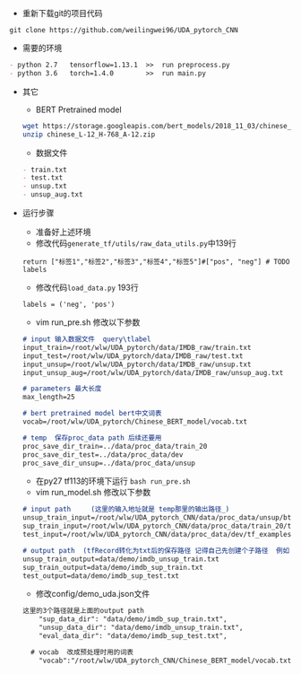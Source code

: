 

- 重新下载git的项目代码
```
git clone https://github.com/weilingwei96/UDA_pytorch_CNN
```

- 需要的环境
```markdown
- python 2.7   tensorflow=1.13.1  >>  run preprocess.py
- python 3.6   torch=1.4.0        >>  run main.py
```

- 其它

    - BERT Pretrained model
    ```bash
    wget https://storage.googleapis.com/bert_models/2018_11_03/chinese_L-12_H-768_A-12.zip
    unzip chinese_L-12_H-768_A-12.zip
    ```
    
    - 数据文件
    ```markdown
    - train.txt
    - test.txt
    - unsup.txt
    - unsup_aug.txt
    ```

- 运行步骤
    - 准备好上述环境
    - 修改代码```generate_tf/utils/raw_data_utils.py```中139行
    ```
    return ["标签1","标签2","标签3","标签4","标签5"]#["pos", "neg"] # TODO labels
    ```
    - 修改代码```load_data.py``` 193行
    ```
    labels = ('neg', 'pos') 
    ```
    - vim run_pre.sh      修改以下参数 
    ```markdown
    # input 输入数据文件  query\tlabel
    input_train=/root/wlw/UDA_pytorch/data/IMDB_raw/train.txt
    input_test=/root/wlw/UDA_pytorch/data/IMDB_raw/test.txt
    input_unsup=/root/wlw/UDA_pytorch/data/IMDB_raw/unsup.txt
    input_unsup_aug=/root/wlw/UDA_pytorch/data/IMDB_raw/unsup_aug.txt
    
    # parameters 最大长度
    max_length=25
  
    # bert pretrained model bert中文词表
    vocab=/root/wlw/UDA_pytorch/Chinese_BERT_model/vocab.txt
    
    # temp  保存proc_data path 后续还要用
    proc_save_dir_train=../data/proc_data/train_20
    proc_save_dir_test=../data/proc_data/dev
    proc_save_dir_unsup=../data/proc_data/unsup     
    ```
    - 在py27 tf113的环境下运行
    ```bash run_pre.sh ```
    - vim run_model.sh     修改以下参数
    ```markdown
    # input path     (这里的输入地址就是 temp那里的输出路径_)
    unsup_train_input=/root/wlw/UDA_pytorch_CNN/data/proc_data/unsup/bt-0.9/0/tf_examples.tfrecord.0.0
    sup_train_input=/root/wlw/UDA_pytorch_CNN/data/proc_data/train_20/tf_examples.tfrecord.0.0
    test_input=/root/wlw/UDA_pytorch_CNN/data/proc_data/dev/tf_examples.tfrecord.0.0
    
    # output path  (tfRecord转化为txt后的保存路径 记得自己先创建个子路径  例如 mkdir data/demo)
    unsup_train_output=data/demo/imdb_unsup_train.txt
    sup_train_output=data/demo/imdb_sup_train.txt
    test_output=data/demo/imdb_sup_test.txt  
    ```
    
    - 修改config/demo_uda.json文件
    ```markdown
    这里的3个路径就是上面的output path
        "sup_data_dir": "data/demo/imdb_sup_train.txt",
        "unsup_data_dir": "data/demo/imdb_unsup_train.txt",
        "eval_data_dir": "data/demo/imdb_sup_test.txt",
    
      # vocab  改成预处理时用的词表
        "vocab":"/root/wlw/UDA_pytorch_CNN/Chinese_BERT_model/vocab.txt"  
    ```
    
    
        
        
